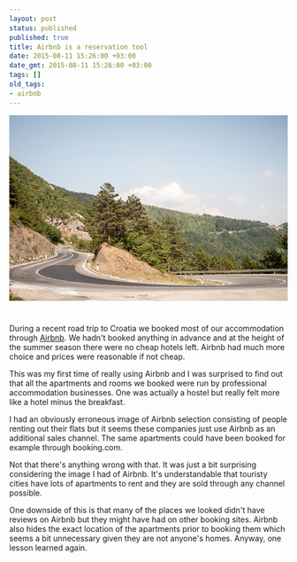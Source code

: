 ```yaml
---
layout: post
status: published
published: true
title: Airbnb is a reservation tool
date: 2015-08-11 15:26:00 +03:00
date_gmt: 2015-08-11 15:26:00 +03:00
tags: [] 
old_tags:
- airbnb
---
```

<picture>
  <img
    src="/images/2015/croatia-1.jpg"
    srcset="/images/2015/croatia-1.5.jpg 1.5x,
            /images/2015/croatia.jpg 2x"
    alt="Road in Croatia"
    width="686"
    style="margin-bottom: 1.5rem"
  />
</picture>

During a recent road trip to Croatia we booked most of our accommodation
through [Airbnb](https://www.airbnb.com/). We hadn't booked anything in
advance and at the height of the summer season there were no cheap hotels left.
Airbnb had much more choice and prices were reasonable if not cheap.

This was my first time of really using Airbnb and I was surprised to find out
that all the apartments and rooms we booked were run by professional 
accommodation businesses. One was actually a hostel but really felt more like
a hotel minus the breakfast.

I had an obviously erroneous image of Airbnb selection consisting of people
renting out their flats but it seems these companies just use Airbnb as an
additional sales channel. The same apartments could have been booked for
example through booking.com.

Not that there's anything wrong with that. It was just a bit surprising
considering the image I had of Airbnb. It's understandable that touristy cities
have lots of apartments to rent and they are sold through any channel possible.

One downside of this is that many of the places we looked didn't have reviews
on Airbnb but they might have had on other booking sites. Airbnb also hides the
exact location of the apartments prior to booking them which seems a bit
unnecessary given they are not anyone's homes. Anyway, one lesson learned
again.